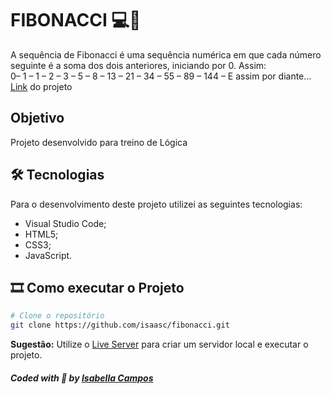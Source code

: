 
# FIBONACCI 💻🧮
A sequência de Fibonacci é uma sequência numérica em que cada número seguinte é a soma dos dois anteriores, iniciando por 0. Assim: 
<br>0– 1 – 1 – 2 – 3 – 5 – 8 – 13 – 21 – 34 – 55 – 89 – 144 – E assim por diante…
<br>[Link](https://isaasc.github.io/fibonacci/) do projeto

## Objetivo
Projeto desenvolvido para treino de Lógica

## 🛠 Tecnologias
Para o desenvolvimento deste projeto utilizei as seguintes tecnologias:

* Visual Studio Code;
* HTML5;
* CSS3;
* JavaScript.

## 🎞️ Como executar o Projeto

```bash
# Clone o repositório
git clone https://github.com/isaasc/fibonacci.git
```

**Sugestão:** Utilize o [Live Server](https://marketplace.visualstudio.com/items?itemName=ritwickdey.LiveServer) para criar um servidor local e executar o projeto.
<br>

##### Coded with 💜 by <a href="https://github.com/isaasc/">Isabella Campos</a>
